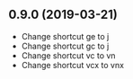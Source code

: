 ## 0.9.0 (2019-03-21)

* Change shortcut ge to j
* Change shortcut gc to j
* Change shortcut vc to vn
* Change shortcut vcx to vnx
